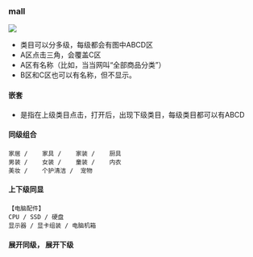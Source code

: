 ### mall
![](https://github.com/asialiugf/blogs/blob/master/image/mall_001.png) 

* 类目可以分多级，每级都会有图中ABCD区
* A区点击三角，会覆盖C区
* A区有名称（比如，当当网叫“全部商品分类”）
* B区和C区也可以有名称，但不显示。

#### 嵌套
* 是指在上级类目点击，打开后，出现下级类目，每级类目都可以有ABCD

#### 同级组合
```
家居 /	家具 /	家装 /	厨具
男装 /	女装 /	童装 /	内衣
美妆 /	个护清洁 /	宠物
```

####  上下级同显

```
【电脑配件】
CPU / SSD / 硬盘
显示器 / 显卡组装 / 电脑机箱

```
#### 展开同级， 展开下级

